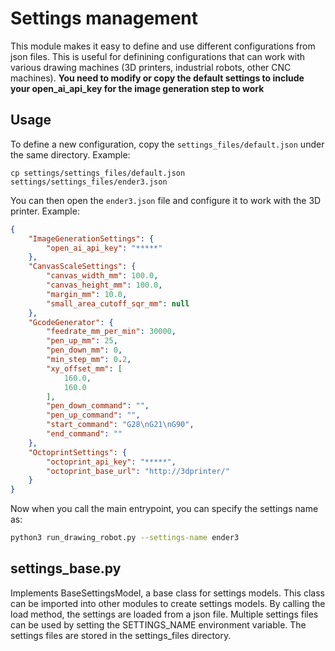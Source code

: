 # Settings management
This module makes it easy to define and use different configurations from json files.
This is useful for definining configurations that can work with various drawing machines (3D printers, industrial robots, other CNC machines).
**You need to modify or copy the default settings to include your open_ai_api_key for the image generation step to work**
## Usage
To define a new configuration, copy the `settings_files/default.json` under the same directory. Example:
```
cp settings/settings_files/default.json settings/settings_files/ender3.json
```
You can then open the `ender3.json` file and configure it to work with the 3D printer. Example:
```json
{
    "ImageGenerationSettings": {
        "open_ai_api_key": "*****"
    },
    "CanvasScaleSettings": {
        "canvas_width_mm": 100.0,
        "canvas_height_mm": 100.0,
        "margin_mm": 10.0,
        "small_area_cutoff_sqr_mm": null
    },
    "GcodeGenerator": {
        "feedrate_mm_per_min": 30000,
        "pen_up_mm": 25,
        "pen_down_mm": 0,
        "min_step_mm": 0.2,
        "xy_offset_mm": [
            160.0,
            160.0
        ],
        "pen_down_command": "",
        "pen_up_command": "",
        "start_command": "G28\nG21\nG90",
        "end_command": ""
    },
    "OctoprintSettings": {
        "octoprint_api_key": "*****",
        "octoprint_base_url": "http://3dprinter/"
    }
}
```
Now when you call the main entrypoint, you can specify the settings name as:
```bash
python3 run_drawing_robot.py --settings-name ender3
```
## settings_base.py
Implements BaseSettingsModel, a base class for settings models.
This class can be imported into other modules to create settings models.
By calling the load method, the settings are loaded from a json file.
Multiple settings files can be used by setting the SETTINGS_NAME environment variable.
The settings files are stored in the settings_files directory.

